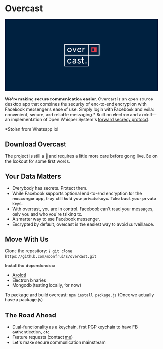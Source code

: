 Overcast
======
![Screenshot](assets/screenshot-placeholder.png)

**We're making secure communication easier.**
Overcast is an open source desktop app that combines the security of end-to-end encryption with Facebook messenger's ease of use. Simply login with Facebook and voila: convenient, secure, and reliable messaging.* Built on electron and axolotl––an implementation of Open Whisper System's [forward secrecy protocol](https://whispersystems.org/docs/specifications/doubleratchet/doubleratchet.pdf).

*Stolen from Whatsapp lol

## Download Overcast
The project is still a 👶 and requires a little more care before going live. Be on the lookout for some first words.

## Your Data Matters
* Everybody has secrets. Protect them.
* While Facebook supports optional end-to-end encryption for the messenger app, they still hold your private keys. Take back your private keys.
* With overcast, you are in control. Facebook can't read your messages, only you and who you're talking to.
* A smarter way to use Facebook messenger. 
* Encrypted by default, overcast is the easiest way to avoid surveillance.

## Move With Us
Clone the repository:
```$ git clone https://github.com/moonfruits/overcast.git```

Install the dependencies:
* [Axolotl](https://github.com/joebandenburg/libaxolotl-javascript)
* Electron binaries
* Mongodb (testing locally, for now)

To package and build overcast:
```npm install package.js```
(Once we actually have a package.js)

## The Road Ahead
* Dual-functionality as a keychain, first PGP keychain to have FB authentication, etc.
* Feature requests (contact [me](http://m.me/shobrookj/))
* Let's make secure communication mainstream